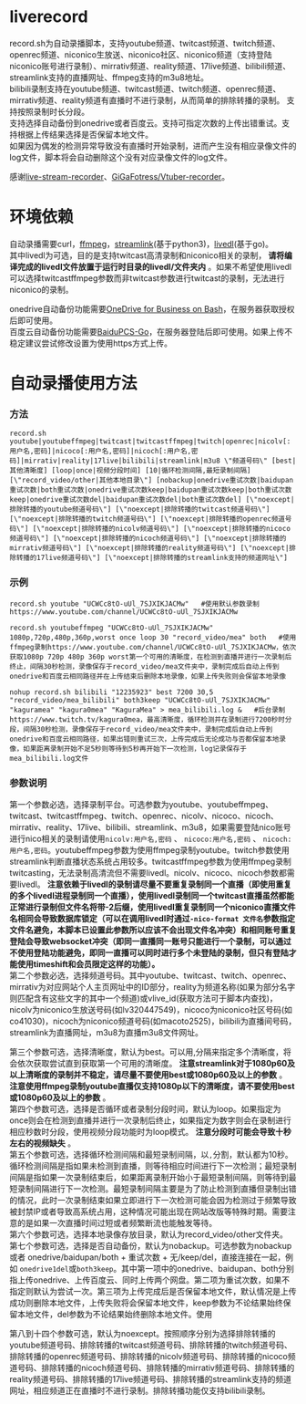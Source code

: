 # liverecord
record.sh为自动录播脚本，支持youtube频道、twitcast频道、twitch频道、openrec频道、niconico生放送、niconico社区、niconico频道（支持登陆niconico账号进行录制）、mirrativ频道、reality频道、17live频道、bilibili频道、streamlink支持的直播网址、ffmpeg支持的m3u8地址。  
bilibili录制支持在youtube频道、twitcast频道、twitch频道、openrec频道、mirrativ频道、reality频道有直播时不进行录制，从而简单的排除转播的录制。
支持按照录制时长分段。  
支持选择自动备份到onedrive或者百度云。支持可指定次数的上传出错重试。支持根据上传结果选择是否保留本地文件。  
如果因为偶发的检测异常导致没有直播时开始录制，进而产生没有相应录像文件的log文件，脚本将会自动删除这个没有对应录像文件的log文件。

感谢[live-stream-recorder](https://github.com/printempw/live-stream-recorder)、[GiGaFotress/Vtuber-recorder](https://github.com/GiGaFotress/Vtuber-recorder)。  

# 环境依赖
自动录播需要curl，[ffmpeg](https://github.com/FFmpeg/FFmpeg)，[streamlink](https://github.com/streamlink/streamlink)(基于python3)，[livedl](https://github.com/himananiito/livedl)(基于go)。  
其中livedl为可选，目的是支持twitcast高清录制和niconico相关的录制， __请将编译完成的livedl文件放置于运行时目录的livedl/文件夹内__  。如果不希望使用livedl可以选择twitcastffmpeg参数而非twitcast参数进行twitcast的录制，无法进行niconico的录制。  

onedrive自动备份功能需要[OneDrive for Business on Bash](https://github.com/0oVicero0/OneDrive)，在服务器获取授权后即可使用。  
百度云自动备份功能需要[BaiduPCS-Go](https://github.com/iikira/BaiduPCS-Go)，在服务器登陆后即可使用。如果上传不稳定建议尝试修改设置为使用https方式上传。  

# 自动录播使用方法
### 方法
`record.sh youtube|youtubeffmpeg|twitcast|twitcastffmpeg|twitch|openrec|nicolv[:用户名,密码]|nicoco[:用户名,密码]|nicoch[:用户名,密码]|mirrativ|reality|17live|bilibili|streamlink|m3u8 \"频道号码\" [best|其他清晰度] [loop|once|视频分段时间] [10|循环检测间隔,最短录制间隔] [\"record_video/other|其他本地目录\"] [nobackup|onedrive重试次数|baidupan重试次数|both重试次数|onedrive重试次数keep|baidupan重试次数keep|both重试次数keep|onedrive重试次数del|baidupan重试次数del|both重试次数del] [\"noexcept|排除转播的youtube频道号码\"] [\"noexcept|排除转播的twitcast频道号码\"] [\"noexcept|排除转播的twitch频道号码\"] [\"noexcept|排除转播的openrec频道号码\"] [\"noexcept|排除转播的nicolv频道号码\"] [\"noexcept|排除转播的nicoco频道号码\"] [\"noexcept|排除转播的nicoch频道号码\"] [\"noexcept|排除转播的mirrativ频道号码\"] [\"noexcept|排除转播的reality频道号码\"] [\"noexcept|排除转播的17live频道号码\"] [\"noexcept|排除转播的streamlink支持的频道网址\"]`  
### 示例
```
record.sh youtube "UCWCc8tO-uUl_7SJXIKJACMw"   #使用默认参数录制https://www.youtube.com/channel/UCWCc8tO-uUl_7SJXIKJACMw

record.sh youtubeffmpeg "UCWCc8tO-uUl_7SJXIKJACMw" 1080p,720p,480p,360p,worst once loop 30 "record_video/mea" both   #使用ffmpeg录制https://www.youtube.com/channel/UCWCc8tO-uUl_7SJXIKJACMw，依次获取1080p 720p 480p 360p worst第一个可用的清晰度，在检测到直播并进行一次录制后终止，间隔30秒检测，录像保存于record_video/mea文件夹中，录制完成后自动上传到onedrive和百度云相同路径并在上传结束后删除本地录像，如果上传失败则会保留本地录像

nohup record.sh bilibili "12235923" best 7200 30,5 "record_video/mea_bilibili" both3keep "UCWCc8tO-uUl_7SJXIKJACMw" "kaguramea" "kagura0mea" "KaguraMea" > mea_bilibili.log &   #后台录制https://www.twitch.tv/kagura0mea，最高清晰度，循环检测并在录制进行7200秒时分段，间隔30秒检测，录像保存于record_video/mea文件夹中，录制完成后自动上传到onedrive和百度云相同路径，如果出错则重试三次，上传完成后无论成功与否都保留本地录像，如果距离录制开始不足5秒则等待到5秒再开始下一次检测，log记录保存于mea_bilibili.log文件
 ```
### 参数说明
第一个参数必选，选择录制平台。可选参数为youtube、youtubeffmpeg、twitcast、twitcastffmpeg、twitch、openrec、nicolv、nicoco、nicoch、mirrativ、reality、17live、bilibili、streamlink、m3u8，如果需要登陆nico账号进行nico相关的录制请使用`nicolv:用户名,密码` 、 `nicoco:用户名,密码` 、 `nicoch:用户名,密码`。youtubeffmpeg参数为使用ffmpeg录制youtube。twitch参数使用streamlink判断直播状态系统占用较多。twitcastffmpeg参数为使用ffmpeg录制twitcasting，无法录制高清流但不需要livedl。nicolv、nicoco、nicoch参数都需要livedl。 __注意依赖于livedl的录制请尽量不要重复录制同一个直播（即使用重复的多个livedl进程录制同一个直播），使用livedl录制同一个twitcast直播虽然都能正常进行录制但文件名将带-2后缀，使用livedl重复录制同一个niconico直播文件名相同会导致数据库锁定（可以在调用livedl时通过`-nico-format 文件名`参数指定文件名避免，本脚本已设置此参数所以应该不会出现文件名冲突）和相同账号重复登陆会导致websocket冲突（即同一直播同一账号只能进行一个录制，可以通过不使用登陆功能避免，即同一直播可以同时进行多个未登陆的录制，但只有登陆才能使用timeshift和会员限定这样的功能）。__  
第二个参数必选，选择频道号码。其中youtube、twitcast、twitch、openrec、mirrativ为对应网站个人主页网址中的ID部分，reality为频道名称(如果为部分名字则匹配含有这些文字的其中一个频道)或vlive_id(获取方法可于脚本内查找)，nicolv为niconico生放送号码(如lv320447549)，nicoco为niconico社区号码(如co41030)，nicoch为niconico频道号码(如macoto2525)，bilibili为直播间号码，streamlink为直播网址，m3u8为直播m3u8文件网址。  

第三个参数可选，选择清晰度，默认为best。可以用,分隔来指定多个清晰度，将会依次获取尝试直到获取第一个可用的清晰度。 __注意streamlink对于1080p60及以上清晰度的录制并不稳定，请尽量不要使用best或1080p60及以上的参数__ 。 __注意使用ffmpeg录制youtube直播仅支持1080p以下的清晰度，请不要使用best或1080p60及以上的参数__ 。  
第四个参数可选，选择是否循环或者录制分段时间，默认为loop。如果指定为once则会在检测到直播并进行一次录制后终止，如果指定为数字则会在录制进行相应秒数时分段，使用视频分段功能时为loop模式。 __注意分段时可能会导致十秒左右的视频缺失__ 。  
第五个参数可选，选择循环检测间隔和最短录制间隔，以`,`分割，默认都为10秒。循环检测间隔是指如果未检测到直播，则等待相应时间进行下一次检测；最短录制间隔是指如果一次录制结束后，如果距离录制开始小于最短录制间隔，则等待到最短录制间隔进行下一次检测。最短录制间隔主要是为了防止检测到直播但录制出错的情况，此时一次录制结束如果立即进行下一次检测可能会因为检测过于频繁导致被封禁IP或者导致高系统占用，这种情况可能出现在网站改版等特殊时期。需要注意的是如果一次直播时间过短或者频繁断流也能触发等待。  
第六个参数可选，选择本地录像存放目录，默认为record_video/other文件夹。  
第七个参数可选，选择是否自动备份，默认为nobackup。可选参数为nobackup或者 onedrive/baidupan/both + 重试次数 + 无/keep/del，直接连接在一起，例如 `onedrive1del`或`both3keep`。其中第一项中的onedrive、baidupan、both分别指上传onedrive、上传百度云、同时上传两个网盘。第二项为重试次数，如果不指定则默认为尝试一次。第三项为上传完成后是否保留本地文件，默认情况是上传成功则删除本地文件，上传失败将会保留本地文件，keep参数为不论结果始终保留本地文件，del参数为不论结果始终删除本地文件。使用

第八到十四个参数可选，默认为noexcept。按照顺序分别为选择排除转播的youtube频道号码、排除转播的twitcast频道号码、排除转播的twitch频道号码、排除转播的openrec频道号码、排除转播的nicolv频道号码、排除转播的nicoco频道号码、排除转播的nicoch频道号码、排除转播的mirrativ频道号码、排除转播的reality频道号码、排除转播的17live频道号码、排除转播的streamlink支持的频道网址，相应频道正在直播时不进行录制。排除转播功能仅支持bilibili录制。  
